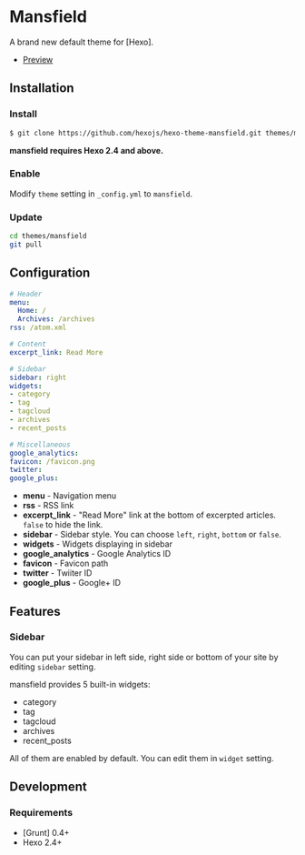 # Mansfield

A brand new default theme for [Hexo].

- [Preview](http://hexo.io/hexo-theme-mansfield/)

## Installation

### Install

``` bash
$ git clone https://github.com/hexojs/hexo-theme-mansfield.git themes/mansfield
```

**mansfield requires Hexo 2.4 and above.**

### Enable

Modify `theme` setting in `_config.yml` to `mansfield`.

### Update

``` bash
cd themes/mansfield
git pull
```

## Configuration

``` yml
# Header
menu:
  Home: /
  Archives: /archives
rss: /atom.xml

# Content
excerpt_link: Read More

# Sidebar
sidebar: right
widgets:
- category
- tag
- tagcloud
- archives
- recent_posts

# Miscellaneous
google_analytics:
favicon: /favicon.png
twitter:
google_plus:
```

- **menu** - Navigation menu
- **rss** - RSS link
- **excerpt_link** - "Read More" link at the bottom of excerpted articles. `false` to hide the link.
- **sidebar** - Sidebar style. You can choose `left`, `right`, `bottom` or `false`.
- **widgets** - Widgets displaying in sidebar
- **google_analytics** - Google Analytics ID
- **favicon** - Favicon path
- **twitter** - Twiiter ID
- **google_plus** - Google+ ID

## Features

### Sidebar

You can put your sidebar in left side, right side or bottom of your site by editing `sidebar` setting.

mansfield provides 5 built-in widgets:

- category
- tag
- tagcloud
- archives
- recent_posts

All of them are enabled by default. You can edit them in `widget` setting.

## Development

### Requirements

- [Grunt] 0.4+
- Hexo 2.4+